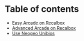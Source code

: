 # Table of contents

* [Easy Arcade on Recalbox](README.md)
* [Advanced Arcade on Recalbox](advanced-arcade-on-recalbox.md)
* [Use Neogeo Unibios](master.md)

